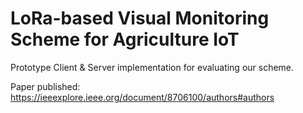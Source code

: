 # LoRa-based Visual Monitoring Scheme for Agriculture IoT

Prototype Client & Server implementation for evaluating our scheme.

Paper published: https://ieeexplore.ieee.org/document/8706100/authors#authors
